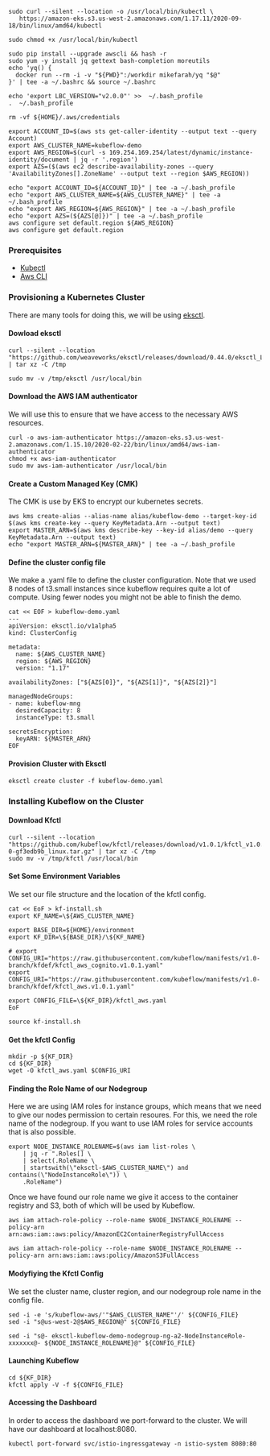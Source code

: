 


```
sudo curl --silent --location -o /usr/local/bin/kubectl \
   https://amazon-eks.s3.us-west-2.amazonaws.com/1.17.11/2020-09-18/bin/linux/amd64/kubectl

sudo chmod +x /usr/local/bin/kubectl
```

```
sudo pip install --upgrade awscli && hash -r
sudo yum -y install jq gettext bash-completion moreutils
echo 'yq() {
  docker run --rm -i -v "${PWD}":/workdir mikefarah/yq "$@"
}' | tee -a ~/.bashrc && source ~/.bashrc
```

```
echo 'export LBC_VERSION="v2.0.0"' >>  ~/.bash_profile
.  ~/.bash_profile
```

```
rm -vf ${HOME}/.aws/credentials
```

```
export ACCOUNT_ID=$(aws sts get-caller-identity --output text --query Account)
export AWS_CLUSTER_NAME=kubeflow-demo
export AWS_REGION=$(curl -s 169.254.169.254/latest/dynamic/instance-identity/document | jq -r '.region')
export AZS=($(aws ec2 describe-availability-zones --query 'AvailabilityZones[].ZoneName' --output text --region $AWS_REGION))
```

```
echo "export ACCOUNT_ID=${ACCOUNT_ID}" | tee -a ~/.bash_profile
echo "export AWS_CLUSTER_NAME=${AWS_CLUSTER_NAME}" | tee -a ~/.bash_profile
echo "export AWS_REGION=${AWS_REGION}" | tee -a ~/.bash_profile
echo "export AZS=(${AZS[@]})" | tee -a ~/.bash_profile
aws configure set default.region ${AWS_REGION}
aws configure get default.region
```

### Prerequisites

- [Kubectl](https://kubernetes.io/docs/tasks/tools/#install-kubectl)
- [Aws CLI](https://docs.aws.amazon.com/cli/latest/userguide/cli-chap-install.html)


### Provisioning a Kubernetes Cluster

There are many tools for doing this, we will be using [eksctl](https://github.com/weaveworks/eksctl).

#### Dowload eksctl

```
curl --silent --location "https://github.com/weaveworks/eksctl/releases/download/0.44.0/eksctl_Linux_amd64.tar.gz" | tar xz -C /tmp

sudo mv -v /tmp/eksctl /usr/local/bin
```

#### Download the AWS IAM authenticator

We will use this to ensure that we have access to the necessary AWS resources.

```
curl -o aws-iam-authenticator https://amazon-eks.s3.us-west-2.amazonaws.com/1.15.10/2020-02-22/bin/linux/amd64/aws-iam-authenticator
chmod +x aws-iam-authenticator
sudo mv aws-iam-authenticator /usr/local/bin
```

#### Create a Custom Managed Key (CMK)

The CMK is use by EKS to encrypt our kubernetes secrets.

```
aws kms create-alias --alias-name alias/kubeflow-demo --target-key-id $(aws kms create-key --query KeyMetadata.Arn --output text)
export MASTER_ARN=$(aws kms describe-key --key-id alias/demo --query KeyMetadata.Arn --output text)
echo "export MASTER_ARN=${MASTER_ARN}" | tee -a ~/.bash_profile
```

#### Define the cluster config file

We make a .yaml file to define the cluster configuration. Note that we used 8 nodes of t3.small instances since kubeflow requires quite a lot of compute. Using fewer nodes you might not be able to finish the demo.

```
cat << EOF > kubeflow-demo.yaml
---
apiVersion: eksctl.io/v1alpha5
kind: ClusterConfig

metadata:
  name: ${AWS_CLUSTER_NAME}
  region: ${AWS_REGION}
  version: "1.17"

availabilityZones: ["${AZS[0]}", "${AZS[1]}", "${AZS[2]}"]

managedNodeGroups:
- name: kubeflow-mng
  desiredCapacity: 8
  instanceType: t3.small

secretsEncryption:
  keyARN: ${MASTER_ARN}
EOF
```

#### Provision Cluster with Eksctl

```
eksctl create cluster -f kubeflow-demo.yaml
```

### Installing Kubeflow on the Cluster

#### Download Kfctl

```
curl --silent --location "https://github.com/kubeflow/kfctl/releases/download/v1.0.1/kfctl_v1.0.1-0-gf3edb9b_linux.tar.gz" | tar xz -C /tmp
sudo mv -v /tmp/kfctl /usr/local/bin
```

#### Set Some Environment Variables

We set our file structure and the location of the kfctl config.

```
cat << EoF > kf-install.sh
export KF_NAME=\${AWS_CLUSTER_NAME}

export BASE_DIR=${HOME}/environment
export KF_DIR=\${BASE_DIR}/\${KF_NAME}

# export CONFIG_URI="https://raw.githubusercontent.com/kubeflow/manifests/v1.0-branch/kfdef/kfctl_aws_cognito.v1.0.1.yaml"
export CONFIG_URI="https://raw.githubusercontent.com/kubeflow/manifests/v1.0-branch/kfdef/kfctl_aws.v1.0.1.yaml"

export CONFIG_FILE=\${KF_DIR}/kfctl_aws.yaml
EoF

source kf-install.sh
```

#### Get the kfctl Config

```
mkdir -p ${KF_DIR}
cd ${KF_DIR}
wget -O kfctl_aws.yaml $CONFIG_URI
```

#### Finding the Role Name of our Nodegroup

Here we are using IAM roles for instance groups, which means that we need to give our nodes permission to certain resoures. For this, we need the role name of the nodegroup. If you want to use IAM roles for service accounts that is also possible.

```
export NODE_INSTANCE_ROLENAME=$(aws iam list-roles \
    | jq -r ".Roles[] \
    | select(.RoleName \
    | startswith(\"eksctl-$AWS_CLUSTER_NAME\") and contains(\"NodeInstanceRole\")) \
    .RoleName")
```

Once we have found our role name we give it access to the container registry and S3, both of which will be used by Kubeflow.

```
aws iam attach-role-policy --role-name $NODE_INSTANCE_ROLENAME --policy-arn arn:aws:iam::aws:policy/AmazonEC2ContainerRegistryFullAccess

aws iam attach-role-policy --role-name $NODE_INSTANCE_ROLENAME --policy-arn arn:aws:iam::aws:policy/AmazonS3FullAccess
```

#### Modyfiying the Kfctl Config

We set the cluster name, cluster region, and our nodegroup role name in the config file.

```
sed -i -e 's/kubeflow-aws/'"$AWS_CLUSTER_NAME"'/' ${CONFIG_FILE}
sed -i "s@us-west-2@$AWS_REGION@" ${CONFIG_FILE}

sed -i "s@- eksctl-kubeflow-demo-nodegroup-ng-a2-NodeInstanceRole-xxxxxxx@- ${NODE_INSTANCE_ROLENAME}@" ${CONFIG_FILE}
```

#### Launching Kubeflow

```
cd ${KF_DIR}
kfctl apply -V -f ${CONFIG_FILE}
```

#### Accessing the Dashboard

In order to access the dashboard we port-forward to the cluster. We will have our dashboard at localhost:8080.

```
kubectl port-forward svc/istio-ingressgateway -n istio-system 8080:80
```


